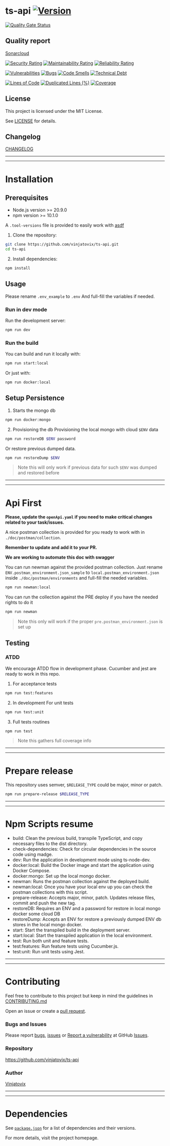# ts-api [![Version](https://img.shields.io/badge/Version-v2.0.0-blue.svg)](https://semver.org)
[![Quality Gate Status](https://sonarcloud.io/api/project_badges/measure?project=vinjatovix_ts-api&metric=alert_status)](https://sonarcloud.io/summary/new_code?id=vinjatovix_ts-api)

## Quality report
[Sonarcloud](https://sonarcloud.io/project/overview?id=vinjatovix_ts-api)

[![Security Rating](https://sonarcloud.io/api/project_badges/measure?project=vinjatovix_ts-api&metric=security_rating)](https://sonarcloud.io/summary/new_code?id=vinjatovix_ts-api)
[![Maintainability Rating](https://sonarcloud.io/api/project_badges/measure?project=vinjatovix_ts-api&metric=sqale_rating)](https://sonarcloud.io/summary/new_code?id=vinjatovix_ts-api)
[![Reliability Rating](https://sonarcloud.io/api/project_badges/measure?project=vinjatovix_ts-api&metric=reliability_rating)](https://sonarcloud.io/summary/new_code?id=vinjatovix_ts-api)

[![Vulnerabilities](https://sonarcloud.io/api/project_badges/measure?project=vinjatovix_ts-api&metric=vulnerabilities)](https://sonarcloud.io/summary/new_code?id=vinjatovix_ts-api)
[![Bugs](https://sonarcloud.io/api/project_badges/measure?project=vinjatovix_ts-api&metric=bugs)](https://sonarcloud.io/summary/new_code?id=vinjatovix_ts-api)
[![Code Smells](https://sonarcloud.io/api/project_badges/measure?project=vinjatovix_ts-api&metric=code_smells)](https://sonarcloud.io/summary/new_code?id=vinjatovix_ts-api)
[![Technical Debt](https://sonarcloud.io/api/project_badges/measure?project=vinjatovix_ts-api&metric=sqale_index)](https://sonarcloud.io/summary/new_code?id=vinjatovix_ts-api)

[![Lines of Code](https://sonarcloud.io/api/project_badges/measure?project=vinjatovix_ts-api&metric=ncloc)](https://sonarcloud.io/summary/new_code?id=vinjatovix_ts-api)
[![Duplicated Lines (%)](https://sonarcloud.io/api/project_badges/measure?project=vinjatovix_ts-api&metric=duplicated_lines_density)](https://sonarcloud.io/summary/new_code?id=vinjatovix_ts-api)
[![Coverage](https://sonarcloud.io/api/project_badges/measure?project=vinjatovix_ts-api&metric=coverage)](https://sonarcloud.io/summary/new_code?id=vinjatovix_ts-api)

## License
This project is licensed under the MIT License.

See [LICENSE](LICENSE.md) for details.

## Changelog
[CHANGELOG](https://github.com/vinjatovix/ts-api/releases)

---
---
# Installation
## Prerequisites

- Node.js version >= 20.9.0
- npm version >= 10.1.0

A `.tool-versions` file is provided to easily work with [asdf](https://asdf-vm.com/)


1. Clone the repository:
  ```bash
  git clone https://github.com/vinjatovix/ts-api.git
  cd ts-api
  ```

2. Install dependencies:
  ```bash
  npm install
  ```
## Usage
Please rename `.env_example` to `.env` And full-fill the variables if needed.
### Run in dev mode
Run the development server:
```bash
npm run dev
```
### Run the build
You can build and run it locally with:
```bash
npm run start:local
```
Or just with:
```bash
npm run docker:local
```
## Setup Persistence
1. Starts the mongo db
```bash
npm run docker:mongo
```
2. Provisioning the db
Provisioning the local mongo with cloud `$ENV` data
```bash
npm run restoreDB $ENV password
```
Or restore previous dumped data.
```bash
npm run restoreDump $ENV
```
> Note this will only work if previous data for such `$ENV` was dumped and restored before
---
---
# Api First
**Please, update the `openApi.yaml` if you need to make critical changes related to your task/issues.**

A nice postman collection is provided for you ready to work with in `./doc/postman/collection`.

**Remember to update and add it to your PR.**

**We are working to automate this doc with swagger**

You can run newman against the provided postman collection.
Just rename `ENV.postman_environment.json_sample` to `local.postman_environment.json` inside `./doc/postman/environments` and full-fill the needed variables.
```bash
npm run newman:local
```
You can run the collection against the PRE deploy if you have the needed rights to do it
```bash
npm run newman
```
> Note this only will work if the proper `pre.postman_environment.json` is set up
## Testing
### ATDD
We encourage ATDD flow in development phase.
Cucumber and jest are ready to work in this repo.
1. For acceptance tests
```bash
npm run test:features
```
2. In development
For unit tests
```bash
npm run test:unit
```
3. Full tests routines
```bash
npm run test
```
> Note this gathers full coverage info
---
---
# Prepare release
This repository uses semver, `$RELEASE_TYPE` could be major, minor or patch.
```bash
npm run prepare-release $RELEASE_TYPE
```
---
---
# Npm Scripts resume
- build: Clean the previous build, transpile TypeScript, and copy necessary files to the dist directory.
- check-dependencies: Check for circular dependencies in the source code using madge.
- dev: Run the application in development mode using ts-node-dev.
- docker:local: Build the Docker image and start the application using Docker Compose.
- docker:mongo: Set up the local mongo docker.
- newman: Runs the postman collection against the deployed build.
- newman:local: Once you have your local env up you can check the postman collections with this script.
- prepare-release: Accepts major, minor, patch. Updates release files, commit and push the new tag.
- restoreDB: Requires an ENV and a password for restore in local mongo docker some cloud DB
- restoreDump: Accepts an ENV for restore a previously dumped ENV db stores in the local mongo docker.
- start: Start the transpiled build in the deployment server.
- start:local: Start the transpiled application in the local environment.
- test: Run both unit and feature tests.
- test:features: Run feature tests using Cucumber.js.
- test:unit: Run unit tests using Jest.
---
---
# Contributing
Feel free to contribute to this project but keep in mind the guidelines in [CONTRIBUTING.md](CONTRIBUTING.md)

Open an issue or create a [pull request](https://github.com/vinjatovix/ts-api/pulls).
### Bugs and Issues
Please report [bugs](https://github.com/vinjatovix/ts-api/issues/new?assignees=&labels=&projects=&template=bug_report.md&title=), [issues](https://github.com/vinjatovix/ts-api/issues/new?assignees=&labels=&projects=&template=feature_request.md&title=) or [Report a vulnerability](https://github.com/vinjatovix/ts-api/security/advisories/new) at GitHub [Issues](https://github.com/vinjatovix/ts-api/issues).
### Repository
https://github.com/vinjatovix/ts-api
### Author
[Vinjatovix](https://github.com/vinjatovix)

---
---
# Dependencies
See [`package.json`](package.json) for a list of dependencies and their versions.

For more details, visit the project homepage.
